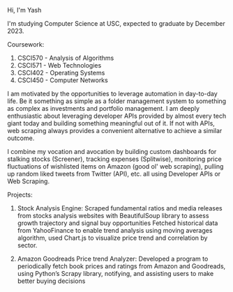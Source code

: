 Hi, I'm Yash

I'm studying Computer Science at USC, expected to graduate by December 2023.

Coursework: 
1. CSCI570 - Analysis of Algorithms
2. CSCI571 - Web Technologies
3. CSCI402 - Operating Systems
4. CSCI450 - Computer Networks

I am motivated by the opportunities to leverage automation in day-to-day life. Be it something as simple as a folder management system to something as complex as investments and portfolio management. I am deeply enthusiastic about leveraging developer APIs provided by almost every tech giant today and building something meaningful out of it.
If not with APIs, web scraping always provides a convenient alternative to achieve a similar outcome. 

I combine my vocation and avocation by building custom dashboards for stalking stocks (Screener), tracking expenses (Splitwise), monitoring price fluctuations of wishlisted items on Amazon (good ol' web scraping), pulling up random liked tweets from Twitter (API), etc. all using Developer APIs or Web Scraping.

Projects: 
1. Stock Analysis Engine:
  Scraped fundamental ratios and media releases from stocks analysis websites with BeautifulSoup library to assess growth trajectory and signal buy opportunities
  Fetched historical data from YahooFinance to enable trend analysis using moving averages algorithm, used Chart.js to visualize price trend and correlation by sector.

2. Amazon Goodreads Price trend Analyzer:
  Developed a program to periodically fetch book prices and ratings from Amazon and Goodreads, using Python’s Scrapy library, notifying, and assisting users to make better buying decisions

<!---
yashdani27/yashdani27 is a ✨ special ✨ repository because its `README.md` (this file) appears on your GitHub profile.
You can click the Preview link to take a look at your changes.
--->
